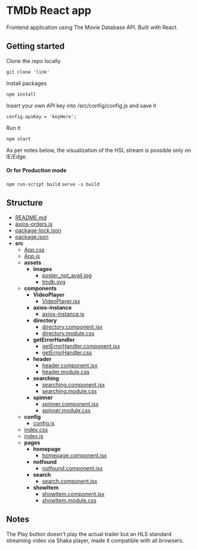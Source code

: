 # TMDb React app

Frontend application using The Movie Database API. Built with React.

## Getting started

Clone the repo locally

```git clone 'link' ```

Install packages

```npm install```

Insert your own API key into /src/config/config.js and save it

```config.apiKey = 'keyHere';```

Run it

```npm start```

As per notes below, the visualization of the HSL stream is possible only on IE/Edge.

#### Or for Production mode

```npm run-script build```
```serve -s build```

## Structure

   - [README.md](README.md)
   - [axios\-orders.js](axios-orders.js)
   - [package\-lock.json](package-lock.json)
   - [package.json](package.json)
   - __src__
     - [App.css](src/App.css)
     - [App.js](src/App.js)
     - __assets__
       - __images__
         - [poster\_not\_avail.jpg](src/assets/images/poster_not_avail.jpg)
         - [tmdb.svg](src/assets/images/tmdb.svg)
     - __components__
       - __VideoPlayer__
         - [VideoPlayer.jsx](src/components/VideoPlayer/VideoPlayer.jsx)
       - __axios\-instance__
         - [axios\-instance.js](src/components/axios-instance/axios-instance.js)
       - __directory__
         - [directory.component.jsx](src/components/directory/directory.component.jsx)
         - [directory.module.css](src/components/directory/directory.module.css)
       - __getErrorHandler__
         - [getErrorHandler.component.jsx](src/components/getErrorHandler/getErrorHandler.component.jsx)
         - [getErrorHandler.css](src/components/getErrorHandler/getErrorHandler.css)
       - __header__
         - [header.component.jsx](src/components/header/header.component.jsx)
         - [header.module.css](src/components/header/header.module.css)
       - __searching__
         - [searching.component.jsx](src/components/searching/searching.component.jsx)
         - [searching.module.css](src/components/searching/searching.module.css)
       - __spinner__
         - [spinner.component.jsx](src/components/spinner/spinner.component.jsx)
         - [spinner.module.css](src/components/spinner/spinner.module.css)
     - __config__
       - [config.js](src/config/config.js)
     - [index.css](src/index.css)
     - [index.js](src/index.js)
     - __pages__
       - __homepage__
         - [homepage.component.jsx](src/pages/homepage/homepage.component.jsx)
       - __notfound__
         - [notfound.component.jsx](src/pages/notfound/notfound.component.jsx)
       - __search__
         - [search.component.jsx](src/pages/search/search.component.jsx)
       - __showItem__
         - [showItem.component.jsx](src/pages/showItem/showItem.component.jsx)
         - [showItem.module.css](src/pages/showItem/showItem.module.css)


## Notes

The Play button doesn't play the actual trailer but an HLS standard streaming video via Shaka player, made it compatible with all browsers.